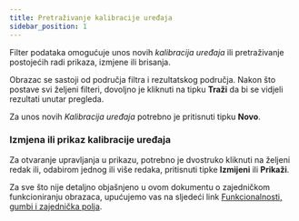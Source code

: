 ```yaml
---
title: Pretraživanje kalibracije uređaja 
sidebar_position: 1
---
```


Filter podataka omogućuje unos novih *kalibracija uređaja* ili pretraživanje postojećih radi prikaza, izmjene ili brisanja.    

Obrazac se sastoji od područja filtra i rezultatskog područja. Nakon što postave svi željeni filteri, dovoljno je kliknuti na tipku **Traži** da bi se vidjeli rezultati unutar pregleda. 

Za unos novih *Kalibracija uređaja* potrebno je pritisnuti tipku **Novo**.    

### Izmjena ili prikaz kalibracije uređaja

Za otvaranje upravljanja u prikazu, potrebno je dvostruko kliknuti na željeni redak ili, odabirom jednog ili više redaka, pritisnuti tipke **Izmijeni** ili **Prikaži**.  

Za sve što nije detaljno objašnjeno u ovom dokumentu o zajedničkom funkcioniranju obrazaca, upućujemo vas na sljedeći link [Funkcionalnosti, gumbi i zajednička polja](/docs/guide/common).